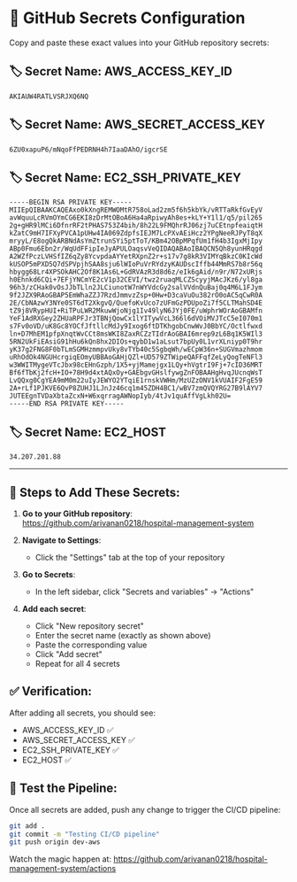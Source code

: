 # 🔐 GitHub Secrets Configuration

Copy and paste these exact values into your GitHub repository secrets:

## 🏷️ Secret Name: AWS_ACCESS_KEY_ID
```
AKIAUW4RATLVSRJXQ6NQ
```

## 🏷️ Secret Name: AWS_SECRET_ACCESS_KEY
```
6ZU0xapuP6/mNqoFfPEDRNH4h7IaaDAhO/igcrSE
```

## 🏷️ Secret Name: EC2_SSH_PRIVATE_KEY
```
-----BEGIN RSA PRIVATE KEY-----
MIIEpQIBAAKCAQEAxo0kXngREMWOMtR758oLad2zm5f6h5kbYk/vRTTaRkfGvEyV
avWquuLcRVmOYmCG6EKI8zDrMtOBoA6Ha4aRpiwyAh8es+kLY+Y1l1/q5/pil265
2g+gHR9lMCi6DfnrRF2tPHAS753Z4bih/8h22L9FMQhrRJ06zj7uCEtnpfeaiqtH
kZatC9mH7IFXyPVCA1pUHw4IA069ZdpfsIEJM7LcPXvAEiHcz2YPgNeeRJPyT8qX
mryyL/E8ogQkARBNdAsYmZtrunSYi5ptToT/KBm42OBpMPqfUm1fH4b3IgxMjIpy
ABp0Fmu6Ebn2r/WqUdFFipIeJyAPULOaqsvVeQIDAQABAoIBAQCN5Qh8yunHRqgd
A2WZfPczLVHSfIZ6qZy8YcvpdaAYYetRXpnZ2r+s17v7g8kR3VIMYqBkzC0KIcWd
kUSOP5mPXD5Q7dSPVpjhSAA8sju6lWIoPuVrRYdzyKAUDscIffb44MmRS7b8r56q
hbygg68Lr4XPSOkAHC2Of8K1As6L+GdRVAzR3d8d6z/eIk6gAid/n9r/N72xURjs
h0Ehnkd6CQi+7EFjYNCmYE2cV1p32CEVI/twz2ruaqMLCZScyyjMAcJKz6/yl8ga
96h3/zCHak0vOsJJbTLln2JLCiunotW7nWYVdcGy2salVVdnQuBaj0q4M6L1FJym
9f2JZX9RAoGBAP5EmWhaZZJ7RzdJmmvzZsp+0Hw+D3caVuOu382rO0oAC5qCwR0A
2E/CbNAzwY3NYe0ST6dT2XkgvQ/QuefoKvUco7zUFmGzPDUpoZi7f5CLTMahSD4E
tZ9j8VRypHUI+RiTPuLWR2MkuwWjoNjg1Iv49lyN6JYj0FE/uWphrWOrAoGBAMfn
YeF1AdRXGey2ZHUaRPFJr3TBNjQowCx1lYITywVcL366l6dVOiMVJTcC5eI070m1
s7Fv0oVD/uK8Gc8YOCfJftllcMdJy9Ixog6ftDTKhgobCnwWvJ0BbYC/Octlfwxd
ln+D7MhEM1pfpXnqtWvCCt8msWKI8ZaxRCZzTIdrAoGBAI6mrep9zL6Bq1K5WIl3
5RN2UkFiEAsiG91hHu6kQn8hx2DIOs+qybD1w1aLsut7bpUy0L1vrXLniyp0T9hr
yK37g2FNG8F0bTLmSGMHzmmpvUky8vTYb40c5SgbqWh/wECpW36n+SUGVmazhmom
uRhOdOk4NGUHcrgiqEOmyUBBAoGAHjQZl+UD579ZTWipeQAFFqfZeLyQogTeNFl3
w3WWITMygeVTcJbx98cEHnGzph/1X5+yjMamejgx1LQy+hVgtrI9Fj+7cID36MRT
Bf6fTbKj2fcH+IO+78H9d4xtAQxOy+GAEbgvGHslfywgZnFOBAAHgHvqJUcnqWsT
LvQQxg0CgYEA9mM0m22uIyJEWYO2YTqiE1rnskVWHm/MzUZzONV1kVUAIF2FgE59
2A+rLf1PJKVE6QvP8ZUHJ1LJnJz46cq1m45ZDH4BC1/wBV7zmQVQYRG27B9lAYV7
JUTEEgnTVDaXbtaZcxN+W6xqrragAWNopIyb/4tJv1quAffVgLkh02U=
-----END RSA PRIVATE KEY-----
```

## 🏷️ Secret Name: EC2_HOST
```
34.207.201.88
```

---

## 📝 Steps to Add These Secrets:

1. **Go to your GitHub repository**: https://github.com/arivanan0218/hospital-management-system

2. **Navigate to Settings**:
   - Click the "Settings" tab at the top of your repository

3. **Go to Secrets**:
   - In the left sidebar, click "Secrets and variables" → "Actions"

4. **Add each secret**:
   - Click "New repository secret"
   - Enter the secret name (exactly as shown above)
   - Paste the corresponding value
   - Click "Add secret"
   - Repeat for all 4 secrets

## ✅ Verification:

After adding all secrets, you should see:
- AWS_ACCESS_KEY_ID ✅
- AWS_SECRET_ACCESS_KEY ✅  
- EC2_SSH_PRIVATE_KEY ✅
- EC2_HOST ✅

## 🚀 Test the Pipeline:

Once all secrets are added, push any change to trigger the CI/CD pipeline:

```bash
git add .
git commit -m "Testing CI/CD pipeline"
git push origin dev-aws
```

Watch the magic happen at: https://github.com/arivanan0218/hospital-management-system/actions
